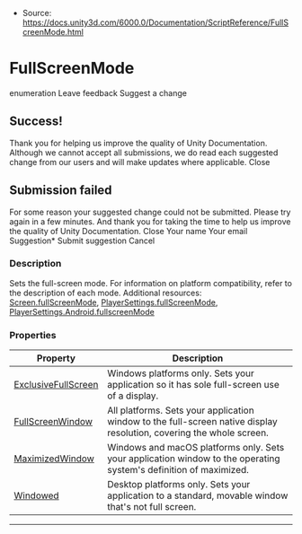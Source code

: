 * Source: https://docs.unity3d.com/6000.0/Documentation/ScriptReference/FullScreenMode.html

# FullScreenMode
enumeration
Leave feedback
Suggest a change
## Success!
Thank you for helping us improve the quality of Unity Documentation. Although we cannot accept all submissions, we do read each suggested change from our users and will make updates where applicable.
Close
## Submission failed
For some reason your suggested change could not be submitted. Please <a>try again</a> in a few minutes. And thank you for taking the time to help us improve the quality of Unity Documentation.
Close
Your name Your email Suggestion* Submit suggestion
Cancel
### Description
Sets the full-screen mode. For information on platform compatibility, refer to the description of each mode.
Additional resources: [Screen.fullScreenMode](https://docs.unity3d.com/6000.0/Documentation/ScriptReference/Screen-fullScreenMode.html), [PlayerSettings.fullScreenMode](https://docs.unity3d.com/6000.0/Documentation/ScriptReference/PlayerSettings-fullScreenMode.html), [PlayerSettings.Android.fullscreenMode](https://docs.unity3d.com/6000.0/Documentation/ScriptReference/PlayerSettings.Android-fullscreenMode.html)
### Properties
Property | Description  
---|---  
[ExclusiveFullScreen](https://docs.unity3d.com/6000.0/Documentation/ScriptReference/FullScreenMode.ExclusiveFullScreen.html) | Windows platforms only. Sets your application so it has sole full-screen use of a display.   
[FullScreenWindow](https://docs.unity3d.com/6000.0/Documentation/ScriptReference/FullScreenMode.FullScreenWindow.html) | All platforms. Sets your application window to the full-screen native display resolution, covering the whole screen.   
[MaximizedWindow](https://docs.unity3d.com/6000.0/Documentation/ScriptReference/FullScreenMode.MaximizedWindow.html) | Windows and macOS platforms only. Sets your application window to the operating system's definition of maximized.   
[Windowed](https://docs.unity3d.com/6000.0/Documentation/ScriptReference/FullScreenMode.Windowed.html) | Desktop platforms only. Sets your application to a standard, movable window that's not full screen.  
* * *
